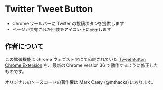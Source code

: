 Twitter Tweet Button
====================

- Chrome ツールバーに Twitter の投稿ボタンを提供します
- ページが共有された回数をアイコン上に表示します


作者について
------------

この拡張機能は chrome ウェブストアにて公開されていた
[Tweet Button Chrome Extension](http://mt-hacks.com/20100813-tweet-button-chrome-extension.html)
を、最新の Chrome version 36 で動作するように修正したものです。

オリジナルのソースコードの著作権は Mark Carey (@mthacks) にあります。
